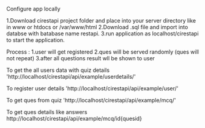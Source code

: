 Configure app locally

1.Download cirestapi project folder and place into your server directory like in www or htdocs or /var/www/html
2.Download .sql file and import into databse with batabase name restapi.
3.run application as localhost/cirestapi to start the application.


Process :
1.user will get registered
2.ques will be served randomly (ques will not repeat)
3.after all questions result wll be shown to user



To get the all users data with quiz details
'http://localhost/cirestapi/api/example/userdetails/'

To register user details 
'http://localhost/cirestapi/api/example/user/'

To get ques from quiz
'http://localhost/cirestapi/api/example/mcq/'

To get ques details like answers
http://localhost/cirestapi/api/example/mcq/id{quesid}